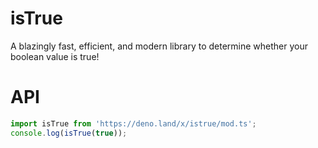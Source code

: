 # isTrue
A blazingly fast, efficient, and modern library to determine whether your boolean value is true!

# API
```ts
import isTrue from 'https://deno.land/x/istrue/mod.ts';
console.log(isTrue(true));
```
